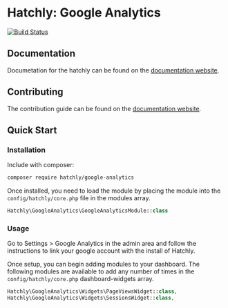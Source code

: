 # Hatchly: Google Analytics

[![Build Status](https://travis-ci.com/netsells/hatchly-google-analytics.svg?token=4gBezk2Epx92wCk1hJyg&branch=master)](https://travis-ci.com/netsells/hatchly-google-analytics)

## Documentation
Documetation for the hatchly can be found on the [documentation website](http://docs.hatchly.io/developer-documentation).

## Contributing
The contribution guide can be found on the [documentation website](http://docs.hatchly.io/developer-documentation#welcome-contributing).

## Quick Start

### Installation
Include with composer:

```bash
composer require hatchly/google-analytics
```

Once installed, you need to load the module by placing the module into the `config/hatchly/core.php` file in the modules array.

```php
Hatchly\GoogleAnalytics\GoogleAnalyticsModule::class
```

### Usage

Go to Settings > Google Analytics in the admin area and follow the instructions to link your google account with the install of Hatchly.

Once setup, you can begin adding modules to your dashboard. The following modules are available to add any number of times in the `config/hatchly/core.php` dashboard-widgets array. 

```php
Hatchly\GoogleAnalytics\Widgets\PageViewsWidget::class,
Hatchly\GoogleAnalytics\Widgets\SessionsWidget::class,
```